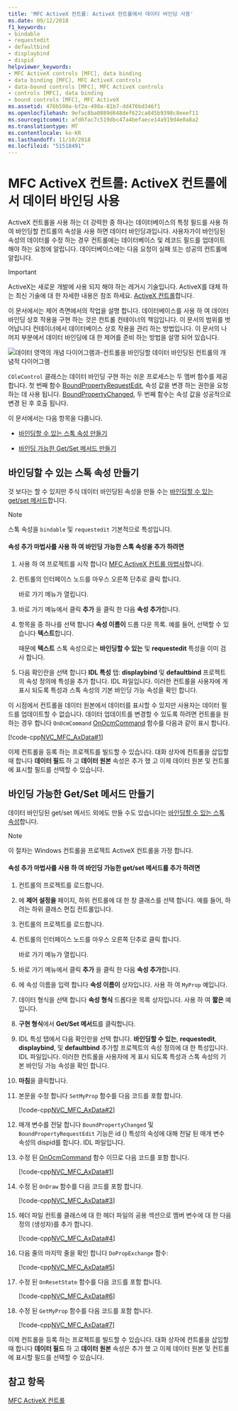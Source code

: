```yaml
---
title: 'MFC ActiveX 컨트롤: ActiveX 컨트롤에서 데이터 바인딩 사용'
ms.date: 09/12/2018
f1_keywords:
- bindable
- requestedit
- defaultbind
- displaybind
- dispid
helpviewer_keywords:
- MFC ActiveX controls [MFC], data binding
- data binding [MFC], MFC ActiveX controls
- data-bound controls [MFC], MFC ActiveX controls
- controls [MFC], data binding
- bound controls [MFC], MFC ActiveX
ms.assetid: 476b590a-bf2a-498a-81b7-dd476bd346f1
ms.openlocfilehash: 9efac8ba0889d648def622ca045b9398c8eeef11
ms.sourcegitcommit: afd6fac7c519dbc47a4befaece14a919d4e0a8a2
ms.translationtype: MT
ms.contentlocale: ko-KR
ms.lasthandoff: 11/10/2018
ms.locfileid: "51518491"
---
```

# <a name="mfc-activex-controls-using-data-binding-in-an-activex-control"></a>MFC ActiveX 컨트롤: ActiveX 컨트롤에서 데이터 바인딩 사용

ActiveX 컨트롤을 사용 하는 더 강력한 중 하나는 데이터베이스의 특정 필드를 사용 하 여 바인딩할 컨트롤의 속성을 사용 하면 데이터 바인딩과입니다. 사용자가이 바인딩된 속성의 데이터를 수정 하는 경우 컨트롤에는 데이터베이스 및 레코드 필드를 업데이트 해야 하는 요청에 알립니다. 데이터베이스에는 다음 요청이 실패 또는 성공의 컨트롤에 알립니다.

>[!IMPORTANT]
> ActiveX는 새로운 개발에 사용 되지 해야 하는 레거시 기술입니다. ActiveX를 대체 하는 최신 기술에 대 한 자세한 내용은 참조 하세요. [ActiveX 컨트롤](activex-controls.md)합니다.

이 문서에서는 제어 측면에서의 작업을 설명 합니다. 데이터베이스를 사용 하 여 데이터 바인딩 상호 작용을 구현 하는 것은 컨트롤 컨테이너의 책임입니다. 이 문서의 범위를 벗어납니다 컨테이너에서 데이터베이스 상호 작용을 관리 하는 방법입니다. 이 문서의 나머지 부분에서 데이터 바인딩에 대 한 제어를 준비 하는 방법을 설명 되어 있습니다.

![데이터 영역의 개념 다이어그램과&#45;컨트롤을 바인딩할](../mfc/media/vc374v1.gif "vc374v1") 데이터 바인딩된 컨트롤의 개념적 다이어그램

`COleControl` 클래스는 데이터 바인딩 구현 하는 쉬운 프로세스는 두 멤버 함수를 제공 합니다. 첫 번째 함수 [BoundPropertyRequestEdit](../mfc/reference/colecontrol-class.md#boundpropertyrequestedit), 속성 값을 변경 하는 권한을 요청 하는 데 사용 됩니다. [BoundPropertyChanged](../mfc/reference/colecontrol-class.md#boundpropertychanged), 두 번째 함수는 속성 값을 성공적으로 변경 된 후 호출 됩니다.

이 문서에서는 다음 항목을 다룹니다.

- [바인딩할 수 있는 스톡 속성 만들기](#vchowcreatingbindablestockproperty)

- [바인딩 가능한 Get/Set 메서드 만들기](#vchowcreatingbindablegetsetmethod)

##  <a name="vchowcreatingbindablestockproperty"></a> 바인딩할 수 있는 스톡 속성 만들기

것 보다는 할 수 있지만 주식 데이터 바인딩된 속성을 만들 수는 [바인딩할 수 있는 get/set 메서드](#vchowcreatingbindablegetsetmethod)합니다.

> [!NOTE]
> 스톡 속성을 `bindable` 및 `requestedit` 기본적으로 특성입니다.

#### <a name="to-add-a-bindable-stock-property-using-the-add-property-wizard"></a>속성 추가 마법사를 사용 하 여 바인딩 가능한 스톡 속성을 추가 하려면

1. 사용 하 여 프로젝트를 시작 합니다 [MFC ActiveX 컨트롤 마법사](../mfc/reference/mfc-activex-control-wizard.md)합니다.

1. 컨트롤의 인터페이스 노드를 마우스 오른쪽 단추로 클릭 합니다.

   바로 가기 메뉴가 열립니다.

1. 바로 가기 메뉴에서 클릭 **추가** 을 클릭 한 다음 **속성 추가**합니다.

1. 항목을 중 하나를 선택 합니다 **속성 이름이** 드롭 다운 목록. 예를 들어, 선택할 수 있습니다 **텍스트**합니다.

   때문에 **텍스트** 스톡 속성으로는 **바인딩할 수 있는** 및 **requestedit** 특성을 이미 검사 합니다.

1. 다음 확인란을 선택 합니다 **IDL 특성** 탭: **displaybind** 및 **defaultbind** 프로젝트의 속성 정의에 특성을 추가 합니다. IDL 파일입니다. 이러한 컨트롤을 사용자에 게 표시 되도록 특성과 스톡 속성의 기본 바인딩 가능 속성을 확인 합니다.

이 시점에서 컨트롤을 데이터 원본에서 데이터를 표시할 수 있지만 사용자는 데이터 필드를 업데이트할 수 없습니다. 데이터 업데이트를 변경할 수 있도록 하려면 컨트롤을 원하는 경우 합니다 `OnOcmCommand` [OnOcmCommand](../mfc/mfc-activex-controls-subclassing-a-windows-control.md) 함수를 다음과 같이 표시 합니다.

[!code-cpp[NVC_MFC_AxData#1](../mfc/codesnippet/cpp/mfc-activex-controls-using-data-binding-in-an-activex-control_1.cpp)]

이제 컨트롤을 등록 하는 프로젝트를 빌드할 수 있습니다. 대화 상자에 컨트롤을 삽입할 때 합니다 **데이터 필드** 하 고 **데이터 원본** 속성은 추가 했 고 이제 데이터 원본 및 컨트롤에 표시할 필드를 선택할 수 있습니다.

##  <a name="vchowcreatingbindablegetsetmethod"></a> 바인딩 가능한 Get/Set 메서드 만들기

데이터 바인딩된 get/set 메서드 외에도 만들 수도 있습니다는 [바인딩할 수 있는 스톡 속성](#vchowcreatingbindablestockproperty)합니다.

> [!NOTE]
> 이 절차는 Windows 컨트롤을 프로젝트 ActiveX 컨트롤을 가정 합니다.

#### <a name="to-add-a-bindable-getset-method-using-the-add-property-wizard"></a>속성 추가 마법사를 사용 하 여 바인딩 가능한 get/set 메서드를 추가 하려면

1. 컨트롤의 프로젝트를 로드합니다.

1. 에 **제어 설정을** 페이지, 하위 컨트롤에 대 한 창 클래스를 선택 합니다. 예를 들어, 하려는 하위 클래스 편집 컨트롤입니다.

1. 컨트롤의 프로젝트를 로드합니다.

1. 컨트롤의 인터페이스 노드를 마우스 오른쪽 단추로 클릭 합니다.

   바로 가기 메뉴가 열립니다.

1. 바로 가기 메뉴에서 클릭 **추가** 을 클릭 한 다음 **속성 추가**합니다.

1. 에 속성 이름을 입력 합니다 **속성 이름이** 상자입니다. 사용 하 여 `MyProp` 예입니다.

1. 데이터 형식을 선택 합니다 **속성 형식** 드롭다운 목록 상자입니다. 사용 하 여 **짧은** 예입니다.

1. **구현 형식**에서 **Get/Set 메서드**를 클릭합니다.

1. IDL 특성 탭에서 다음 확인란을 선택 합니다. **바인딩할 수 있는**, **requestedit**, **displaybind**, 및 **defaultbind** 추가할 프로젝트의 속성 정의에 대 한 특성입니다. IDL 파일입니다. 이러한 컨트롤을 사용자에 게 표시 되도록 특성과 스톡 속성의 기본 바인딩 가능 속성을 확인 합니다.

1. **마침**을 클릭합니다.

1. 본문을 수정 합니다 `SetMyProp` 함수를 다음 코드를 포함 합니다.

   [!code-cpp[NVC_MFC_AxData#2](../mfc/codesnippet/cpp/mfc-activex-controls-using-data-binding-in-an-activex-control_2.cpp)]

1. 매개 변수를 전달 합니다 `BoundPropertyChanged` 및 `BoundPropertyRequestEdit` 기능은 id () 특성의 속성에 대해 전달 된 매개 변수 속성의 dispid를 합니다. IDL 파일입니다.

1. 수정 된 [OnOcmCommand](../mfc/mfc-activex-controls-subclassing-a-windows-control.md) 함수 이므로 다음 코드를 포함 합니다.

   [!code-cpp[NVC_MFC_AxData#1](../mfc/codesnippet/cpp/mfc-activex-controls-using-data-binding-in-an-activex-control_1.cpp)]

1. 수정 된 `OnDraw` 함수를 다음 코드를 포함 합니다.

   [!code-cpp[NVC_MFC_AxData#3](../mfc/codesnippet/cpp/mfc-activex-controls-using-data-binding-in-an-activex-control_3.cpp)]

1. 헤더 파일 컨트롤 클래스에 대 한 헤더 파일의 공용 섹션으로 멤버 변수에 대 한 다음 정의 (생성자)를 추가 합니다.

   [!code-cpp[NVC_MFC_AxData#4](../mfc/codesnippet/cpp/mfc-activex-controls-using-data-binding-in-an-activex-control_4.h)]

1. 다음 줄의 마지막 줄을 확인 합니다 `DoPropExchange` 함수:

   [!code-cpp[NVC_MFC_AxData#5](../mfc/codesnippet/cpp/mfc-activex-controls-using-data-binding-in-an-activex-control_5.cpp)]

1. 수정 된 `OnResetState` 함수를 다음 코드를 포함 합니다.

   [!code-cpp[NVC_MFC_AxData#6](../mfc/codesnippet/cpp/mfc-activex-controls-using-data-binding-in-an-activex-control_6.cpp)]

1. 수정 된 `GetMyProp` 함수를 다음 코드를 포함 합니다.

   [!code-cpp[NVC_MFC_AxData#7](../mfc/codesnippet/cpp/mfc-activex-controls-using-data-binding-in-an-activex-control_7.cpp)]

이제 컨트롤을 등록 하는 프로젝트를 빌드할 수 있습니다. 대화 상자에 컨트롤을 삽입할 때 합니다 **데이터 필드** 하 고 **데이터 원본** 속성은 추가 했 고 이제 데이터 원본 및 컨트롤에 표시할 필드를 선택할 수 있습니다.

## <a name="see-also"></a>참고 항목

[MFC ActiveX 컨트롤](../mfc/mfc-activex-controls.md)

